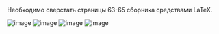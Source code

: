 Необходимо сверстать страницы 63-65 сборника средствами LaTeX.

![image](https://github.com/iis-32170x/RPIIS/assets/144555463/f16ce96f-d77b-475d-8e74-d814c3bc63f5)
![image](https://github.com/iis-32170x/RPIIS/assets/144555463/890585df-b037-436d-be88-0cef1f6dd6c6)
![image](https://github.com/iis-32170x/RPIIS/assets/144555463/9c808296-9c71-4424-b515-5f6ca6c7553e)
![image](https://github.com/iis-32170x/RPIIS/assets/144555463/8ee914c8-f4eb-48ad-b5b6-544105d46488)


